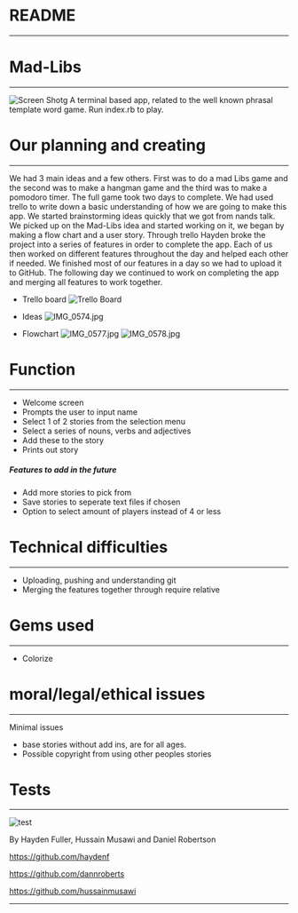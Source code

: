 # README
___
# Mad-Libs
___
![Screen Shotg](https://www.dropbox.com/s/s7vfuoumgxbquks/Screen%20Shot%202019-04-26%20at%202.55.02%20am.png?dl=0&raw=1)
A terminal based app, related to the well known phrasal template word game. Run index.rb to play.

# Our planning and creating
___
We had 3 main ideas and a few others. First was to do a mad Libs game and the second was to make a hangman game and the third was to make a pomodoro timer. The full game took two days to complete. We had used trello to write down a basic understanding of how we are going to make this app. We started brainstorming ideas quickly that we got from nands talk. We picked up on the Mad-Libs idea and started working on it, we began by making a flow chart and a user story. Through trello Hayden broke the project into a series of features in order to complete the app. Each of us then worked on different features throughout the day and helped each other if needed. We finished most of our features in a day so we had to upload it to GitHub. The following day we continued to work on completing the app and merging all features to work together.

- Trello board
![Trello Board ](https://www.dropbox.com/s/yjci4iwqr26ot02/Screen%20Shot%202019-04-26%20at%201.47.03%20am.png?dl=0&raw=1)

 - Ideas
![IMG_0574.jpg](https://www.dropbox.com/s/6hrhxpccghxg9yg/IMG_0574.jpg?dl=0&raw=1)

- Flowchart
![IMG_0577.jpg](https://www.dropbox.com/s/391ezmhp3zh69u0/IMG_0577.jpg?dl=0&raw=1)
![IMG_0578.jpg](https://www.dropbox.com/s/cr2w76nqw7ml2e9/IMG_0578.jpg?dl=0&raw=1)
# Function
___
- Welcome screen
- Prompts the user to input name
- Select 1 of 2 stories from the selection menu
- Select a series of nouns, verbs and adjectives
- Add these to the story
- Prints out story
##### Features to add in the future
- Add more stories to pick from
- Save stories to seperate text files if chosen
- Option to select amount of players instead of 4 or less


# Technical difficulties 
___
- Uploading, pushing and understanding git
- Merging the features together through require relative

# Gems used
___
- Colorize


# moral/legal/ethical issues
___

Minimal issues
- base stories without add ins, are for all ages.
- Possible copyright from using other peoples stories

# Tests
___
![test](https://www.dropbox.com/s/lf2lyvhxwlfc1dc/Screen%20Shot%202019-04-26%20at%203.23.13%20am.png?dl=0&raw=1)



By Hayden Fuller, Hussain Musawi and Daniel Robertson

https://github.com/haydenf

https://github.com/dannroberts

https://github.com/hussainmusawi
___


